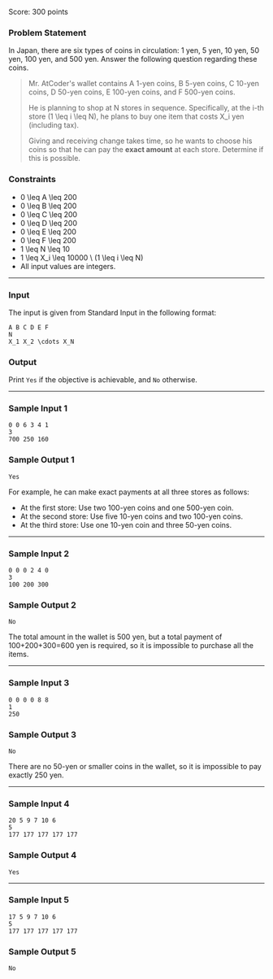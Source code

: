 Score: 300 points

### Problem Statement

In Japan, there are six types of coins in circulation: 1 yen, 5 yen, 10 yen, 50 yen, 100 yen, and 500 yen. Answer the following question regarding these coins.

> Mr. AtCoder's wallet contains A 1-yen coins, B 5-yen coins, C 10-yen coins, D 50-yen coins, E 100-yen coins, and F 500-yen coins.
>
> He is planning to shop at N stores in sequence.
> Specifically, at the i-th store (1 \leq i \leq N), he plans to buy one item that costs X\_i yen (including tax).
>
> Giving and receiving change takes time, so he wants to choose his coins so that he can pay the **exact amount** at each store.
> Determine if this is possible.

### Constraints

* 0 \leq A \leq 200
* 0 \leq B \leq 200
* 0 \leq C \leq 200
* 0 \leq D \leq 200
* 0 \leq E \leq 200
* 0 \leq F \leq 200
* 1 \leq N \leq 10
* 1 \leq X\_i \leq 10000 \ (1 \leq i \leq N)
* All input values are integers.

---

### Input

The input is given from Standard Input in the following format:

```
A B C D E F
N
X_1 X_2 \cdots X_N
```

### Output

Print `Yes` if the objective is achievable, and `No` otherwise.

---

### Sample Input 1

```
0 0 6 3 4 1
3
700 250 160
```

### Sample Output 1

```
Yes
```

For example, he can make exact payments at all three stores as follows:

* At the first store: Use two 100-yen coins and one 500-yen coin.
* At the second store: Use five 10-yen coins and two 100-yen coins.
* At the third store: Use one 10-yen coin and three 50-yen coins.

---

### Sample Input 2

```
0 0 0 2 4 0
3
100 200 300
```

### Sample Output 2

```
No
```

The total amount in the wallet is 500 yen, but a total payment of 100+200+300=600 yen is required, so it is impossible to purchase all the items.

---

### Sample Input 3

```
0 0 0 0 8 8
1
250
```

### Sample Output 3

```
No
```

There are no 50-yen or smaller coins in the wallet, so it is impossible to pay exactly 250 yen.

---

### Sample Input 4

```
20 5 9 7 10 6
5
177 177 177 177 177
```

### Sample Output 4

```
Yes
```

---

### Sample Input 5

```
17 5 9 7 10 6
5
177 177 177 177 177
```

### Sample Output 5

```
No
```